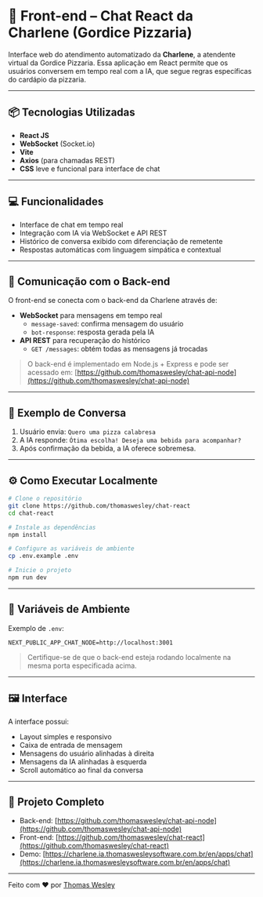 # 💬 Front-end – Chat React da Charlene (Gordice Pizzaria)

Interface web do atendimento automatizado da **Charlene**, a atendente virtual da Gordice Pizzaria. Essa aplicação em React permite que os usuários conversem em tempo real com a IA, que segue regras específicas do cardápio da pizzaria.

---

## 📦 Tecnologias Utilizadas

- **React JS**
- **WebSocket** (Socket.io)
- **Vite**
- **Axios** (para chamadas REST)
- **CSS** leve e funcional para interface de chat

---

## 💻 Funcionalidades

- Interface de chat em tempo real
- Integração com IA via WebSocket e API REST
- Histórico de conversa exibido com diferenciação de remetente
- Respostas automáticas com linguagem simpática e contextual

---

## 🔌 Comunicação com o Back-end

O front-end se conecta com o back-end da Charlene através de:

- **WebSocket** para mensagens em tempo real
  - `message-saved`: confirma mensagem do usuário
  - `bot-response`: resposta gerada pela IA
- **API REST** para recuperação do histórico
  - `GET /messages`: obtém todas as mensagens já trocadas

> O back-end é implementado em Node.js + Express e pode ser acessado em: [https://github.com/thomaswesley/chat-api-node](https://github.com/thomaswesley/chat-api-node)

---

## 🧾 Exemplo de Conversa

1. Usuário envia: `Quero uma pizza calabresa`
2. A IA responde: `Ótima escolha! Deseja uma bebida para acompanhar?`
3. Após confirmação da bebida, a IA oferece sobremesa.

---

## ⚙️ Como Executar Localmente

```bash
# Clone o repositório
git clone https://github.com/thomaswesley/chat-react
cd chat-react

# Instale as dependências
npm install

# Configure as variáveis de ambiente
cp .env.example .env

# Inicie o projeto
npm run dev
```

---

## 📄 Variáveis de Ambiente

Exemplo de `.env`:

```env
NEXT_PUBLIC_APP_CHAT_NODE=http://localhost:3001
```

> Certifique-se de que o back-end esteja rodando localmente na mesma porta especificada acima.

---

## 🖼️ Interface

A interface possui:

- Layout simples e responsivo
- Caixa de entrada de mensagem
- Mensagens do usuário alinhadas à direita
- Mensagens da IA alinhadas à esquerda
- Scroll automático ao final da conversa

---

## 🔗 Projeto Completo

- Back-end: [https://github.com/thomaswesley/chat-api-node](https://github.com/thomaswesley/chat-api-node)
- Front-end: [https://github.com/thomaswesley/chat-react](https://github.com/thomaswesley/chat-react)
- Demo: [https://charlene.ia.thomaswesleysoftware.com.br/en/apps/chat](https://charlene.ia.thomaswesleysoftware.com.br/en/apps/chat)

---

Feito com ❤️ por [Thomas Wesley](https://github.com/thomaswesley)
